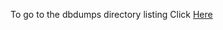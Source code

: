 To go to the dbdumps directory listing Click [Here](https://ipfs.io/ipns/QmPi8KRyo38Q3gaURNa7M34cdDGJqJDVKS5SUJf3VZx4ns)